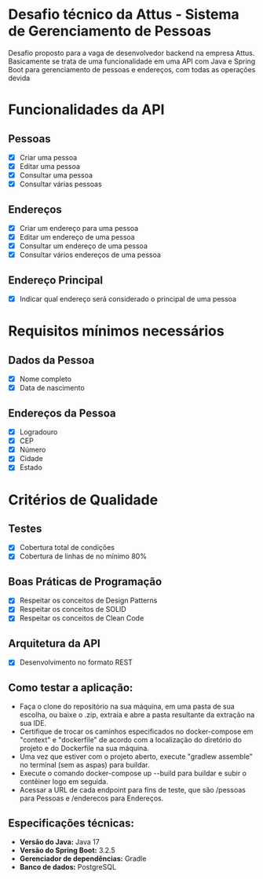 # Desafio técnico da Attus - Sistema de Gerenciamento de Pessoas

Desafio proposto para a vaga de desenvolvedor backend na empresa Attus. Basicamente se trata de uma funcionalidade em uma API com Java e Spring Boot para gerenciamento de pessoas e endereços, com todas as operações devida


# Funcionalidades da API

## Pessoas
- [x] Criar uma pessoa
- [x] Editar uma pessoa
- [x] Consultar uma pessoa
- [x] Consultar várias pessoas

## Endereços
- [x] Criar um endereço para uma pessoa
- [x] Editar um endereço de uma pessoa
- [x] Consultar um endereço de uma pessoa
- [x] Consultar vários endereços de uma pessoa

## Endereço Principal
- [x] Indicar qual endereço será considerado o principal de uma pessoa


# Requisitos mínimos necessários

## Dados da Pessoa
- [x] Nome completo
- [x] Data de nascimento

## Endereços da Pessoa
- [x] Logradouro
- [x] CEP
- [x] Número
- [x] Cidade
- [x] Estado

# Critérios de Qualidade

## Testes
- [x] Cobertura total de condições
- [x] Cobertura de linhas de no mínimo 80%

## Boas Práticas de Programação
- [x] Respeitar os conceitos de Design Patterns
- [x] Respeitar os conceitos de SOLID
- [x] Respeitar os conceitos de Clean Code

## Arquitetura da API
- [x] Desenvolvimento no formato REST


## Como testar a aplicação:

- Faça o clone do repositório na sua máquina, em uma pasta de sua escolha, ou baixe o .zip, extraia e abre a pasta resultante da extração na sua IDE.
- Certifique de trocar os caminhos especificados no docker-compose em "context" e "dockerfile" de acordo com a localização do diretório do projeto e do Dockerfile na sua máquina.
- Uma vez que estiver com o projeto aberto, execute "gradlew assemble" no terminal (sem as aspas) para buildar.
- Execute o comando docker-compose up --build para buildar e subir o contêiner logo em seguida.
- Acessar a URL de cada endpoint para fins de teste, que são /pessoas para Pessoas e /enderecos para Endereços.


## Especificações técnicas:

- **Versão do Java:** Java 17
- **Versão do Spring Boot:** 3.2.5
- **Gerenciador de dependências:** Gradle
- **Banco de dados:** PostgreSQL
